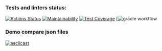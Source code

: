 ### Tests and linters status:
[![Actions Status](https://github.com/Sabshor/java-project-71/actions/workflows/hexlet-check.yml/badge.svg)](https://github.com/Sabshor/java-project-71/actions)
[![Maintainability](https://api.codeclimate.com/v1/badges/f5d7617508343d8e5c1b/maintainability)](https://codeclimate.com/github/Sabshor/java-project-71/maintainability)
[![Test Coverage](https://api.codeclimate.com/v1/badges/f5d7617508343d8e5c1b/test_coverage)](https://codeclimate.com/github/Sabshor/java-project-71/test_coverage)
[![gradle workflow](https://github.com/Sabshor/java-project-71/actions/workflows/gradle.yml/badge.svg)

### Demo compare json files
[![asciicast](https://asciinema.org/a/wM5QyGJqJK440j64etM1XgFFG.svg)](https://asciinema.org/a/wM5QyGJqJK440j64etM1XgFFG)
